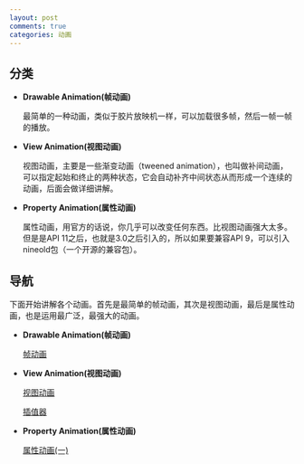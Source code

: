 ```yaml
---
layout: post
comments: true
categories: 动画
---
```


## 分类
* **Drawable Animation(帧动画)**

  最简单的一种动画，类似于胶片放映机一样，可以加载很多帧，然后一帧一帧的播放。

* **View Animation(视图动画)**
 
  视图动画，主要是一些渐变动画（tweened animation），也叫做补间动画，可以指定起始和终止的两种状态，它会自动补齐中间状态从而形成一个连续的动画，后面会做详细讲解。  

* **Property Animation(属性动画)**

  属性动画，用官方的话说，你几乎可以改变任何东西。比视图动画强大太多。但是是API 11之后，也就是3.0之后引入的，所以如果要兼容API 9，可以引入nineold包（一个开源的兼容包）。
  
## 导航

  下面开始讲解各个动画。首先是最简单的帧动画，其次是视图动画，最后是属性动画，也是运用最广泛，最强大的动画。
  
* **Drawable Animation(帧动画)**

  [帧动画](http://www.wentao.tech/2016/04/13/%E5%B8%A7%E5%8A%A8%E7%94%BB/)

* **View Animation(视图动画)**

  [视图动画](http://www.wentao.tech/2016/04/14/%E8%A7%86%E5%9B%BE%E5%8A%A8%E7%94%BB/)
  
  [插值器](http://www.wentao.tech/2016/04/15/%E6%8F%92%E5%80%BC%E5%99%A8/)
 
* **Property Animation(属性动画)**

  [属性动画(一)](http://www.wentao.tech/2016/04/15/%E5%B1%9E%E6%80%A7%E5%8A%A8%E7%94%BB/)

 
  

  

